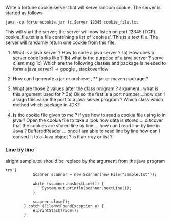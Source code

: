 Write a fortune cookie server that will serve random cookie. The server is started as follows  
```
java -cp fortunecookie.jar fc.Server 12345 cookie_file.txt 
```

This will start the server; the server will now listen on port 12345 (TCP). 
cookie_file.txt is a file containing a list of ‘cookies’. This is a text file. The server 
will randomly return one cookie from this file. 

1) What is a java server ? How to code a java server ?
 1a) How does a server code looks like ? 
 1b) what is the purpose of a java server ? serve client msg
 1c) Which are the following classes and package is needed to form a java server? -> google , stackoverflow

2. How can I generate a jar or archieve , ** jar or maven package ?

3. What are those 2 values after the class program ? argument.. what is this argument used for ?
 3a) Ok so the first is a port number ...how can I assign this value the port to a java server program ? Which class which method which package in JDK?

4. Is the cookie file given to me ? if yes how to read a cookie file using io in java ? Open the cookie file to take a look how data is stored ... discover that the cookies are stored line by line ... how can I read line by line in Java ? BufferedReader ... once I am able to read line by line how can I convert it to a Java object ? is it an rray or list ?

### Line by line
alright sample.txt should be replace by the argument from the java program
```
try {
			Scanner scanner = new Scanner(new File("sample.txt"));

			while (scanner.hasNextLine()) {
				System.out.println(scanner.nextLine());
			}

			scanner.close();
		} catch (FileNotFoundException e) {
			e.printStackTrace();
		}
```